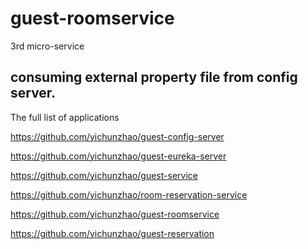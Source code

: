 # guest-roomservice
3rd micro-service

## consuming external property file from config server. 


The full list of applications 

https://github.com/yichunzhao/guest-config-server

https://github.com/yichunzhao/guest-eureka-server

https://github.com/yichunzhao/guest-service

https://github.com/yichunzhao/room-reservation-service

https://github.com/yichunzhao/guest-roomservice

https://github.com/yichunzhao/guest-reservation

